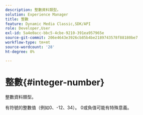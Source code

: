 ```yaml
---
description: 整數資料類型。
solution: Experience Manager
title: 整數
feature: Dynamic Media Classic,SDK/API
role: Developer,User
exl-id: 5a4e0acc-bbc5-4cbe-9210-391ea957965e
source-git-commit: 206e4643e3926cb85b4be2189743578f88180be7
workflow-type: tm+mt
source-wordcount: '28'
ht-degree: 0%

---
```


# 整數{#integer-number}

整數資料類型。

有符號的整數值（例如0、-12、34）。 0或負值可能有特殊意義。

